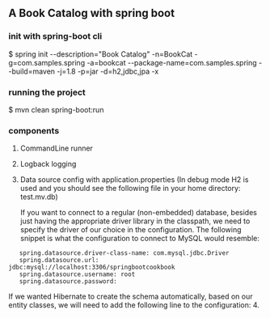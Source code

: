 ## A Book Catalog with spring boot

### init with spring-boot cli
$ spring init --description="Book Catalog" -n=BookCat -g=com.samples.spring -a=bookcat --package-name=com.samples.spring --build=maven -j=1.8 -p=jar -d=h2,jdbc,jpa -x

### running the project
$ mvn clean spring-boot:run

### components
1. CommandLine runner
2. Logback logging
3. Data source config with application.properties (In debug mode H2 is used and you should see the following file in your home directory: test.mv.db)

   If you want to connect to a regular (non-embedded) database, besides just having the
   appropriate driver library in the classpath, we need to specify the driver of our choice in
   the configuration. The following snippet is what the configuration to connect to MySQL
   would resemble:
````
   spring.datasource.driver-class-name: com.mysql.jdbc.Driver
   spring.datasource.url: jdbc:mysql://localhost:3306/springbootcookbook
   spring.datasource.username: root
   spring.datasource.password:
````   
   If we wanted Hibernate to create the schema automatically, based on our entity classes, we
   will need to add the following line to the configuration:
4. 